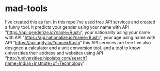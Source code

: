 # mad-tools
I've created this as fun. In this repo i've used free API services and created a funny tool. 
It predicts your gender using your name with API "https://api.genderize.io?name=Rushi", 
your nationality using your name with API "https://api.nationalize.io?name=Rushi",
your age using name with API "https://api.agify.io/?name=Rushi" this API services are free 
I've also designed a calculator and a unit conversion tool.
and a tool to know universities their address and websites using API "http://universities.hipolabs.com/search?name=Indian+Institute+of+Technology" 

